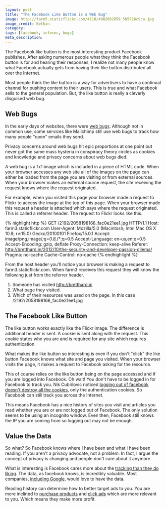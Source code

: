 ```yaml
---
layout: post
title: "The Facebook Like Button is a Web Bug"
image: http://farm5.staticflickr.com/4110/4982662859_5b5726c9ca.jpg
image_credit: Bethan
category: 
tags: [facebook, infosec, bugs]
meta_description: 
---
```

The Facebook like button is the most interesting product Facebook publishes. After asking numerous people what they think the Facebook button is for and hearing their responses, I realize not many people know what Facebook actually gets from having their like button distributed all over the Internet.

Most people think the like button is a way for advertisers to have a continual channel for pushing content to their users. This is true and what Facebook sells to the general population. But, the like button is really a cleverly disguised web bug.

## Web Bugs

In the early days of websites, there were [web bugs](http://en.wikipedia.org/wiki/Web_bug). Although not in common use, some services like Mailchimp still use web bugs to track how many people "open" emails they send.

Privacy concerns around web bugs hit epic proportions at one point but never got the same mass hysteria in conspiracy theory circles as cookies and knowledge and privacy concerns about web bugs died.

A web bug is a 1x1 image which is included in a piece of HTML code. When your browser accesses any web site all of the images on the page can either be loaded from the page you are visiting or from external sources. When your browser makes an external source request, the site receiving the request knows where the request originated.

For example, when you visited this page your browser made a request to Flickr to access the image at the top of this page. When your browser made this request a header is attached which says where the request originated. This is called a referrer header. The request to Flickr looks like this.

{% highlight http %}
GET /2192/2058198168_fac0e21ee1.jpg HTTP/1.1
Host: farm3.staticflickr.com
User-Agent: Mozilla/5.0 (Macintosh; Intel Mac OS X 10.6; rv:15.0) Gecko/20100101 Firefox/15.0.1
Accept: image/png,image/*;q=0.8,*/*;q=0.5
Accept-Language: en-us,en;q=0.5
Accept-Encoding: gzip, deflate
Proxy-Connection: keep-alive
Referer: http://bretthard.in/2012/10/the-security-and-developer-passion-dilema/
Pragma: no-cache
Cache-Control: no-cache
{% endhighlight %}

From the host header you'll notice your browser is making a request to farm3.staticflickr.com. When farm3 receives this request they will know the following just from the referrer header.

1. Someone has visited http://bretthard.in
2. What page they visited.
3. Which of their resources was used on the page. In this case /2192/2058198168_fac0e21ee1.jpg

## The Facebook Like Button

The like button works exactly like the Flickr image. The difference is additional header is sent. A cookie is sent along with the request. This cookie states who you are and is required for any site which requires authentication.

What makes the like button so interesting is even if you don't "click" the like button Facebook knows what site and page you visited. When your browser visits the page, it makes a request to Facebook asking for the resource.

This of course relies on the like button being on the page accessed and if you are logged into Facebook. Oh wait! You don't have to be logged in for Facebook to track you. Nik Cubrilovic noticed [logging out of facebook doesn't destroy all the cookies](http://www.nikcub.com/posts/logging-out-of-facebook-is-not-enough), only the authentication cookies. So Facebook can still track you across the Internet.

This means Facebook has a nice history of sites you visit and articles you read whether you are or are not logged out of Facebook. The only solution seems to be using an incognito window. Even then, Facebook still knows the IP you are coming from so logging out may not be enough.

## Value the Data

So what? So Facebook knows where I have been and what I have been reading. If you aren't a privacy advocate, not a problem. In fact, I argue the concept of privacy is changing and people don't care about it anymore.

What is interesting is Facebook cares more about the [tracking than they do liking](http://www.jwz.org/blog/2011/09/surprise-facebook-doesnt-like-privacy-countermeasures/). The data, as facebook knows, is incredibly valuable. Most companies, [including Google](https://developers.google.com/+/plugins/+1button/), would love to have the data.

Reading history can determine how to better target ads to you. You are more inclined to [purchase products](http://www.comscore.com/Press_Events/Presentations_Whitepapers/2012/The_Power_of_Like_2-How_Social_Marketing_Works) and [click ads](http://doubleclickpublishers.blogspot.com/2011/09/1-now-making-display-ads-more-relevant.html) which are more relevant to you. Which means they make more profit.
